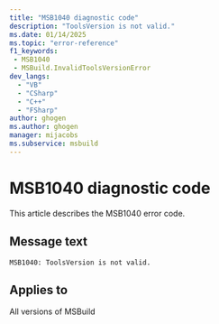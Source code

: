```yaml
---
title: "MSB1040 diagnostic code"
description: "ToolsVersion is not valid."
ms.date: 01/14/2025
ms.topic: "error-reference"
f1_keywords:
 - MSB1040
 - MSBuild.InvalidToolsVersionError
dev_langs:
  - "VB"
  - "CSharp"
  - "C++"
  - "FSharp"
author: ghogen
ms.author: ghogen
manager: mijacobs
ms.subservice: msbuild
---
```


# MSB1040 diagnostic code

<!-- :::ErrorDefinitionDescription::: -->
<!-- :::editable-content name="introDescription"::: -->
This article describes the MSB1040 error code.
<!-- :::editable-content-end::: -->

## Message text

`MSB1040: ToolsVersion is not valid.`

<!-- :::editable-content name="postOutputDescription"::: -->
<!--
{StrBegin="MSBUILD : error MSB1040: "}
      UE: This message does not need in-line parameters because the exception takes care of displaying the invalid arg.
      This error is shown when a user specifies an unknown toolversion, eg -toolsVersion:99
      LOCALIZATION: The prefix "MSBUILD : error MSBxxxx:" should not be localized.
-->
<!-- :::editable-content-end::: -->
<!-- :::ErrorDefinitionDescription-end::: -->

## Applies to

All versions of MSBuild
